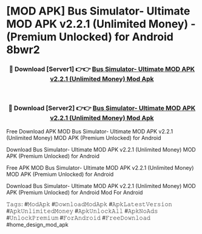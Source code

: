 # [MOD APK] Bus Simulator- Ultimate MOD APK v2.2.1 (Unlimited Money)  - (Premium Unlocked) for Android 8bwr2



<div align="center">
<h3>🔴 Download [Server1] 👉👉 <a href="https://momento.my/?title=Bus_Simulator-_Ultimate_MOD_APK_v2.2.1_(Unlimited_Money)_">Bus Simulator- Ultimate MOD APK v2.2.1 (Unlimited Money)  Mod Apk</a></h3><br>

<h3>🔴 Download [Server2] 👉👉 <a href="https://momento.my/?title=Bus_Simulator-_Ultimate_MOD_APK_v2.2.1_(Unlimited_Money)_">Bus Simulator- Ultimate MOD APK v2.2.1 (Unlimited Money)  Mod Apk</a></h3>
</div>



Free Download APK MOD Bus Simulator- Ultimate MOD APK v2.2.1 (Unlimited Money)  MOD APK (Premium Unlocked) for Android

Download Bus Simulator- Ultimate MOD APK v2.2.1 (Unlimited Money)  MOD APK (Premium Unlocked) for Android

Free APK MOD Bus Simulator- Ultimate MOD APK v2.2.1 (Unlimited Money)  MOD APK (Premium Unlocked) for Android

Download Bus Simulator- Ultimate MOD APK v2.2.1 (Unlimited Money)  MOD APK (Premium Unlocked) for Android Mod For Android

𝚃𝚊𝚐𝚜: #𝙼𝚘𝚍𝙰𝚙𝚔 #𝙳𝚘𝚠𝚗𝚕𝚘𝚊𝚍𝙼𝚘𝚍𝙰𝚙𝚔 #𝙰𝚙𝚔𝙻𝚊𝚝𝚎𝚜𝚝𝚅𝚎𝚛𝚜𝚒𝚘𝚗 #𝙰𝚙𝚔𝚄𝚗𝚕𝚒𝚖𝚒𝚝𝚎𝚍𝙼𝚘𝚗𝚎𝚢 #𝙰𝚙𝚔𝚄𝚗𝚕𝚘𝚌𝚔𝙰𝚕𝚕 #𝙰𝚙𝚔𝙽𝚘𝙰𝚍𝚜 #𝚄𝚗𝚕𝚘𝚌𝚔𝙿𝚛𝚎𝚖𝚒𝚞𝚖 #𝙵𝚘𝚛𝙰𝚗𝚍𝚛𝚘𝚒𝚍 #𝙵𝚛𝚎𝚎𝙳𝚘𝚠𝚗𝚕𝚘𝚊𝚍 #home_design_mod_apk
